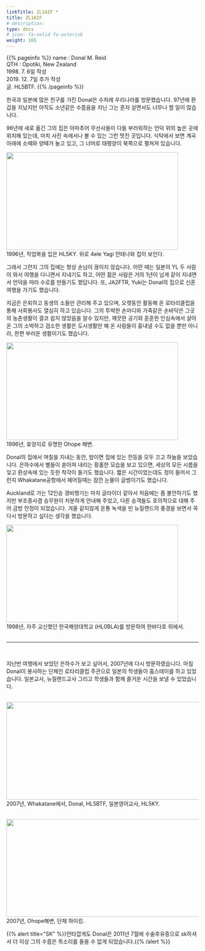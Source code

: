 ```yaml
---
linkTitle: ZL1AIF *
title: ZL1AIF
# description: 
type: docs
# icon: fa-solid fa-asterisk
weight: 165
---
```

{{% pageinfo %}}
name : Donal M. Reid<br>
QTH   : Opotiki, New Zealand<br>
1998. 7. 6일 작성<br>
2019. 12. 7일 추가 작성<br>
글. HL5BTF.
{{% /pageinfo %}}

한국과 일본에 많은 친구를 가진 Donal은 수차례 우리나라를 방문했습니다. 97년에 환갑을 지났지만 아직도 소년같은 수줍음을 지닌 그는 혼자 살면서도 너무나 할 일이 많습니다.

96년에 새로 옮긴 그의 집은 아마추어 무선사들이 다들 부러워하는 언덕 위의 높은 곳에 위치해 있는데, 마치 사진 속에서나 볼 수 있는 그런 멋진 곳입니다. 식탁에서 보면 계곡 아래에 소떼와 양떼가 놀고 있고, 그 너머로 태평양이 북쪽으로 펼쳐져 있습니다.

<img src="/friendship/img/zl1aif_1.jpeg" style="width:450px;height:256"><br>
1996년, 작업복을 입은 HL5KY. 위로 4ele Yagi 안테나와 집이 보인다.

그래서 그런지 그의 집에는 항상 손님이 끊이지 않습니다. 어떤 때는 일본의 YL 두 사람이 와서 여행을 다니면서 지내기도 하고, 어떤 젊은 사람은 거의 1년이 넘게 같이 지내면서 언덕을 따라 수로를 만들기도 했답니다. 또, JA2FTR, Yuki는 Donal의 집으로 신혼여행을 가기도 했습니다.

지금은 은퇴하고 동생의 소들만 관리해 주고 있으며, 오랫동안 활동해 온 로타리클럽을 통해 사회봉사도 열심히 하고 있습니다.  그의 투박한 손마디와 가죽같은 손바닥은 그곳의 농촌생활이 결코 쉽지 않았음을 알수 있지만, 깨끗한 공기와 훈훈한 인심속에서 살아 온 그의 소박하고 검소한 생활은 도시생활만 해 온 사람들이 흉내낼 수도 없을 뿐만 아니라, 한편 부러운 생활이기도 했습니다.

<img src="/friendship/img/zl1aif_3.jpeg" style="width:450px;height:256"><br>
1996년, 휴양지로 유명한 Ohope 해변.

Donal의 집에서 며칠을 지내는 동안, 밤이면 집에 있는 전등을 모두 끄고 하늘을 보았습니다. 은하수에서 별들이 쏟아져 내리는 황홀한 모습을 보고 있으면, 세상의 모든 시름을 잊고 환상속에 있는 듯한 착각이 들기도 했습니다. 짧은 시간이었는데도 정이 들어서 그런지 Whakatane공항에서 헤어질때는 잠깐 눈물이 글썽이기도 했습니다.

Auckland로 가는 12인승 경비행기는 마치 글라이더 같아서 처음에는 좀 불안하기도 했지만 부조종사겸 승무원이 차분하게 안내해 주었고, 다른 승객들도 호의적으로 대해 주어 금방 안정이 되었습니다. 겨울 같지않게 온통 녹색을 띤 뉴질랜드의 풍경을 보면서 꼭 다시 방문하고 싶다는 생각을 했습니다.

<img src="/friendship/img/zl1aif_2.jpeg" style="width:450px;height:256"><br>
1998년, 자주 교신했던 한국해양대학교 (HL0BLA)를 방문하여 한바다호 위에서.<br><br>

--------------------------------
<br>

지난번 여행에서 보았던 은하수가 보고 싶어서, 2007년에 다시 방문하였습니다. 마침 Donal이 봉사하는 단체인 로타리클럽 주관으로 일본의 학생들이 홈스테이를 하고 있었습니다. 일본교사, 뉴질랜드교사 그리고 학생들과 함께 즐거운 시간을 보낼 수 있었습니다.<br><br>

<img src="/friendship/img/zl1aif_4.png" style="width:550px;height:256"><br>
2007년, Whakatane에서, Donal, HL5BTF, 일본영어교사, HL5KY.<br><br>

<img src="/friendship/img/zl1aif_5.png" style="width:550px;height:256"><br>
2007년, Ohope해변, 단체 하이킹.
 
{{% alert title="SK" %}}안타깝게도 Donal은 2011년 7월에 수술후유증으로 sk하셔서 더 이상 그의 수줍은 목소리를 들을 수 없게 되었습니다.{{% /alert %}}

